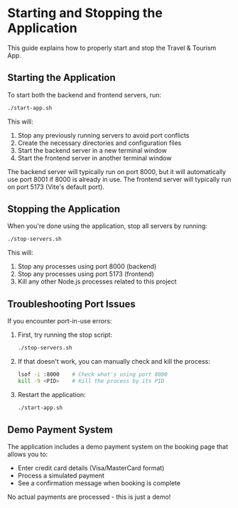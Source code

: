 # Starting and Stopping the Application

This guide explains how to properly start and stop the Travel & Tourism App.

## Starting the Application

To start both the backend and frontend servers, run:

```bash
./start-app.sh
```

This will:
1. Stop any previously running servers to avoid port conflicts
2. Create the necessary directories and configuration files
3. Start the backend server in a new terminal window
4. Start the frontend server in another terminal window

The backend server will typically run on port 8000, but it will automatically use port 8001 if 8000 is already in use.
The frontend server will typically run on port 5173 (Vite's default port).

## Stopping the Application

When you're done using the application, stop all servers by running:

```bash
./stop-servers.sh
```

This will:
1. Stop any processes using port 8000 (backend)
2. Stop any processes using port 5173 (frontend)
3. Kill any other Node.js processes related to this project

## Troubleshooting Port Issues

If you encounter port-in-use errors:

1. First, try running the stop script:
   ```bash
   ./stop-servers.sh
   ```

2. If that doesn't work, you can manually check and kill the process:
   ```bash
   lsof -i :8000    # Check what's using port 8000
   kill -9 <PID>    # Kill the process by its PID
   ```

3. Restart the application:
   ```bash
   ./start-app.sh
   ```

## Demo Payment System

The application includes a demo payment system on the booking page that allows you to:
- Enter credit card details (Visa/MasterCard format)
- Process a simulated payment
- See a confirmation message when booking is complete

No actual payments are processed - this is just a demo!
